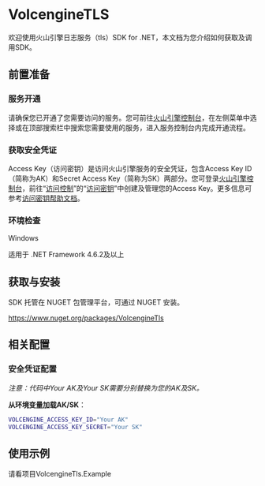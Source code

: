 # VolcengineTLS

欢迎使用火山引擎日志服务（tls）SDK for .NET，本文档为您介绍如何获取及调用SDK。

## 前置准备

### 服务开通
请确保您已开通了您需要访问的服务。您可前往[火山引擎控制台](https://console.volcengine.com/ )，在左侧菜单中选择或在顶部搜索栏中搜索您需要使用的服务，进入服务控制台内完成开通流程。

### 获取安全凭证
Access Key（访问密钥）是访问火山引擎服务的安全凭证，包含Access Key ID（简称为AK）和Secret Access Key（简称为SK）两部分。您可登录[火山引擎控制台](https://console.volcengine.com/ )，前往“[访问控制](https://console.volcengine.com/iam )”的“[访问密钥](https://console.volcengine.com/iam/keymanage/ )”中创建及管理您的Access Key。更多信息可参考[访问密钥帮助文档](https://www.volcengine.com/docs/6291/65568 )。

### 环境检查

Windows

适用于 .NET Framework 4.6.2及以上

## 获取与安装

SDK 托管在 NUGET 包管理平台，可通过 NUGET 安装。

https://www.nuget.org/packages/VolcengineTls

## 相关配置
### 安全凭证配置

*注意：代码中Your AK及Your SK需要分别替换为您的AK及SK。*

**从环境变量加载AK/SK**：
  ```bash
  VOLCENGINE_ACCESS_KEY_ID="Your AK"
  VOLCENGINE_ACCESS_KEY_SECRET="Your SK"
  ```

## 使用示例

请看项目VolcengineTls.Example
